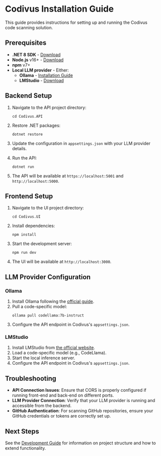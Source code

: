 # Codivus Installation Guide

This guide provides instructions for setting up and running the Codivus code scanning solution.

## Prerequisites

- **.NET 8 SDK** - [Download](https://dotnet.microsoft.com/download/dotnet/8.0)
- **Node.js** v16+ - [Download](https://nodejs.org/)
- **npm** v7+
- **Local LLM provider** - Either:
  - **Ollama** - [Installation Guide](https://github.com/ollama/ollama)
  - **LMStudio** - [Download](https://lmstudio.ai/)

## Backend Setup

1. Navigate to the API project directory:
   ```
   cd Codivus.API
   ```

2. Restore .NET packages:
   ```
   dotnet restore
   ```

3. Update the configuration in `appsettings.json` with your LLM provider details.

4. Run the API:
   ```
   dotnet run
   ```

5. The API will be available at `https://localhost:5001` and `http://localhost:5000`.

## Frontend Setup

1. Navigate to the UI project directory:
   ```
   cd Codivus.UI
   ```

2. Install dependencies:
   ```
   npm install
   ```

3. Start the development server:
   ```
   npm run dev
   ```

4. The UI will be available at `http://localhost:3000`.

## LLM Provider Configuration

### Ollama

1. Install Ollama following the [official guide](https://github.com/ollama/ollama).
2. Pull a code-specific model:
   ```
   ollama pull codellama:7b-instruct
   ```
3. Configure the API endpoint in Codivus's `appsettings.json`.

### LMStudio

1. Install LMStudio from [the official website](https://lmstudio.ai/).
2. Load a code-specific model (e.g., CodeLlama).
3. Start the local inference server.
4. Configure the API endpoint in Codivus's `appsettings.json`.

## Troubleshooting

- **API Connection Issues**: Ensure that CORS is properly configured if running front-end and back-end on different ports.
- **LLM Provider Connection**: Verify that your LLM provider is running and accessible from the backend.
- **GitHub Authentication**: For scanning GitHub repositories, ensure your GitHub credentials or tokens are correctly set up.

## Next Steps

See the [Development Guide](./development.md) for information on project structure and how to extend functionality.
